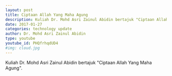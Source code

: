 ```yaml
---
layout: post
title: Ciptaan Allah Yang Maha Agung
description: Kuliah Dr. Mohd Asri Zainul Abidin bertajuk "Ciptaan Allah Yang Maha Agung".
date: 2017-01-27
categories: technology update
author: Dr. Mohd Asri Zainul Abidin
type: youtube
youtube_id: PHQfrhqdUD4
#img: cloud.jpg
---
```

Kuliah Dr. Mohd Asri Zainul Abidin bertajuk "Ciptaan Allah Yang Maha Agung".